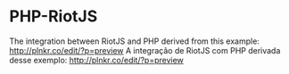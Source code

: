 # PHP-RiotJS
The integration between RiotJS and PHP derived from this example: http://plnkr.co/edit/?p=preview
A integração de RiotJS com PHP derivada desse exemplo: http://plnkr.co/edit/?p=preview
